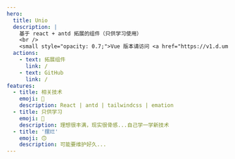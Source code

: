 ```yaml
---
hero:
  title: Unio
  description: |
    基于 react + antd 拓展的组件（只供学习使用）
    <br />
    <small style="opacity: 0.7;">Vue 版本请访问 <a href="https://v1.d.umijs.org" style="color: #1677ff;" target="_blank">v1.d.umijs.org</a></small>
  actions:
    - text: 拓展组件
      link: /
    - text: GitHub
      link: /
features:
  - title: 相关技术
    emoji: 💎
    description: React | antd | tailwindcss | emation
  - title: 只供学习
    emoji: 🍉
    description: 理想很丰满，现实很骨感...自己学一学新技术
  - title: '摆烂'
    emoji: 🙃
    description: 可能要维护好久...
---
```



